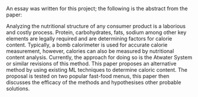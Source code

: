 An essay was written for this project; the following is the abstract from the paper:

Analyzing the nutritional structure of any consumer product is a laborious and costly process. Protein, carbohydrates, fats, sodium among other key elements are legally required and are determining factors for calorie content. Typically, a bomb calorimeter is used for accurate calorie measurement, however, calories can also be measured by nutritional content analysis. Currently, the approach for doing so is the Atwater System or similar revisions of this method. This paper proposes an alternative method by using existing ML techniques to determine caloric content. The proposal is tested on two popular fast-food menus, this paper then discusses the efficacy of the methods and hypothesises other probable solutions.
